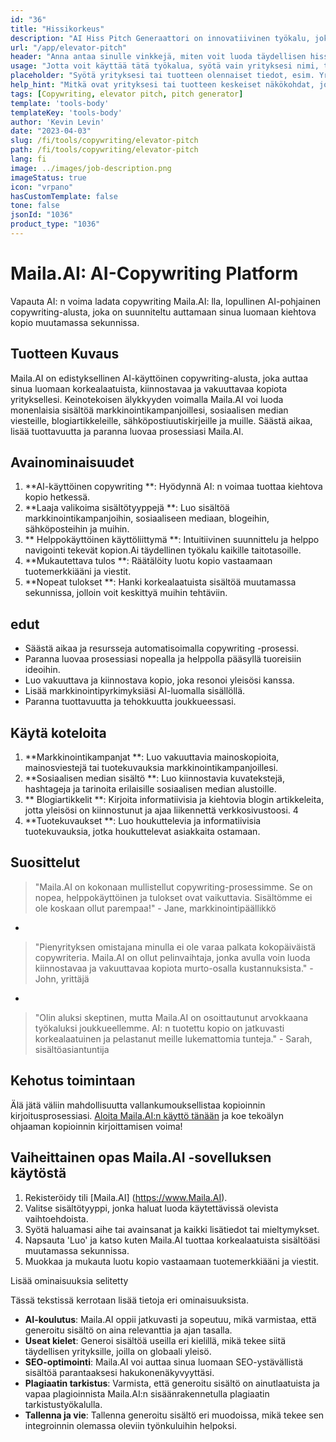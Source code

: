 ```yaml
---
id: "36"
title: "Hissikorkeus"
description: "AI Hiss Pitch Generaattori on innovatiivinen työkalu, joka käyttää keinotekoista älykkyyttä luomaan vakuuttavia ja kiehtovia hissipaikkoja yrityksellesi, tuotellesi tai palveluksellesi.  Vaikuttavat potentiaaliset asiakkaat tai sijoittajat tiivis ja kiinnostava sävelkorkeus, joka korostaa tarjouksesi keskeisiä näkökohtia, mikä erottuu kilpailusta."
url: "/app/elevator-pitch"
header: "Anna antaa sinulle vinkkejä, miten voit luoda täydellisen hissipuheen yrityksellesi tai tuotteellesi."
usage: "Jotta voit käyttää tätä työkalua, syötä vain yrityksesi nimi, tärkeimmät ominaisuudet ja kohdeyleisö. Tämä tekoälygeneraattori luo sitten hyvin laaditun, tiiviin ja vakuuttavan esittelyn, joka korostaa yrityksesi tai tuotteesi ainutlaatuisia myyntipisteitä."
placeholder: "Syötä yrityksesi tai tuotteen olennaiset tiedot, esim. Yrityksen nimi, keskeiset ominaisuudet, kohdeyleisöt jne."
help_hint: "Mitkä ovat yrityksesi tai tuotteen keskeiset näkökohdat, joihin haluat keskittyä?  Syötä joitain näihin näkökohtiin liittyviä avainsanoja, ja AI luo houkuttelevan hissin sävelkorkeuden panoksesi perusteella."
tags: [Copywriting, elevator pitch, pitch generator]
template: 'tools-body'
templateKey: 'tools-body'
author: 'Kevin Levin'
date: "2023-04-03"
slug: /fi/tools/copywriting/elevator-pitch
path: /fi/tools/copywriting/elevator-pitch
lang: fi
image: ../images/job-description.png
imageStatus: true
icon: "vrpano"
hasCustomTemplate: false
tone: false
jsonId: "1036"
product_type: "1036"
---
```

# Maila.AI: AI-Copywriting Platform

Vapauta AI: n voima ladata copywriting Maila.AI: lla, lopullinen AI-pohjainen copywriting-alusta, joka on suunniteltu auttamaan sinua luomaan kiehtova kopio muutamassa sekunnissa.

## Tuotteen Kuvaus

Maila.AI on edistyksellinen AI-käyttöinen copywriting-alusta, joka auttaa sinua luomaan korkealaatuista, kiinnostavaa ja vakuuttavaa kopiota yrityksellesi.  Keinotekoisen älykkyyden voimalla Maila.AI voi luoda monenlaisia ​​sisältöä markkinointikampanjoillesi, sosiaalisen median viesteille, blogiartikkeleille, sähköpostiuutiskirjeille ja muille.  Säästä aikaa, lisää tuottavuutta ja paranna luovaa prosessiasi Maila.AI.

## Avainominaisuudet

1. **AI-käyttöinen copywriting **: Hyödynnä AI: n voimaa tuottaa kiehtova kopio hetkessä.
 2. **Laaja valikoima sisältötyyppejä **: Luo sisältöä markkinointikampanjoihin, sosiaaliseen mediaan, blogeihin, sähköposteihin ja muihin.
 3. ** Helppokäyttöinen käyttöliittymä **: Intuitiivinen suunnittelu ja helppo navigointi tekevät kopion.Ai täydellinen työkalu kaikille taitotasoille.
 4. **Mukautettava tulos **: Räätälöity luotu kopio vastaamaan tuotemerkkiääni ja viestit.
 5. **Nopeat tulokset **: Hanki korkealaatuista sisältöä muutamassa sekunnissa, jolloin voit keskittyä muihin tehtäviin.

## edut

- Säästä aikaa ja resursseja automatisoimalla copywriting -prosessi.
 - Paranna luovaa prosessiasi nopealla ja helppolla pääsyllä tuoreisiin ideoihin.
 - Luo vakuuttava ja kiinnostava kopio, joka resonoi yleisösi kanssa.
 - Lisää markkinointipyrkimyksiäsi AI-luomalla sisällöllä.
 - Paranna tuottavuutta ja tehokkuutta joukkueessasi.

## Käytä koteloita

1. **Markkinointikampanjat **: Luo vakuuttavia mainoskopioita, mainosviestejä tai tuotekuvauksia markkinointikampanjoillesi.
 2. **Sosiaalisen median sisältö **: Luo kiinnostavia kuvatekstejä, hashtageja ja tarinoita erilaisille sosiaalisen median alustoille.
 3. ** Blogiartikkelit **: Kirjoita informatiivisia ja kiehtovia blogin artikkeleita, jotta yleisösi on kiinnostunut ja ajaa liikennettä verkkosivustoosi.
 4
 5. **Tuotekuvaukset **: Luo houkuttelevia ja informatiivisia tuotekuvauksia, jotka houkuttelevat asiakkaita ostamaan.

## Suosittelut

> "Maila.AI on kokonaan mullistellut copywriting-prosessimme. Se on nopea, helppokäyttöinen ja tulokset ovat vaikuttavia. Sisältömme ei ole koskaan ollut parempaa!"  - Jane, markkinointipäällikkö
 -
 > "Pienyrityksen omistajana minulla ei ole varaa palkata kokopäiväistä copywriteria. Maila.AI on ollut pelinvaihtaja, jonka avulla voin luoda kiinnostavaa ja vakuuttavaa kopiota murto-osalla kustannuksista."  - John, yrittäjä
 -
 > "Olin aluksi skeptinen, mutta Maila.AI on osoittautunut arvokkaana työkaluksi joukkueellemme. AI: n tuotettu kopio on jatkuvasti korkealaatuinen ja pelastanut meille lukemattomia tunteja."  - Sarah, sisältöasiantuntija

## Kehotus toimintaan

Älä jätä väliin mahdollisuutta vallankumouksellistaa kopioinnin kirjoitusprosessiasi. [Aloita Maila.AI:n käyttö tänään](https://www.Maila.AI) ja koe tekoälyn ohjaaman kopioinnin kirjoittamisen voima!

## Vaiheittainen opas Maila.AI -sovelluksen käytöstä

1. Rekisteröidy tili [Maila.AI] (https://www.Maila.AI).
 2. Valitse sisältötyyppi, jonka haluat luoda käytettävissä olevista vaihtoehdoista.
 3. Syötä haluamasi aihe tai avainsanat ja kaikki lisätiedot tai mieltymykset.
 4. Napsauta 'Luo' ja katso kuten Maila.AI tuottaa korkealaatuista sisältöäsi muutamassa sekunnissa.
 5. Muokkaa ja mukauta luotu kopio vastaamaan tuotemerkkiääni ja viestit.

Lisää ominaisuuksia selitetty

Tässä tekstissä kerrotaan lisää tietoja eri ominaisuuksista.

- **AI-koulutus**: Maila.AI oppii jatkuvasti ja sopeutuu, mikä varmistaa, että generoitu sisältö on aina relevanttia ja ajan tasalla.
- **Useat kielet**: Generoi sisältöä useilla eri kielillä, mikä tekee siitä täydellisen yrityksille, joilla on globaali yleisö.
- **SEO-optimointi**: Maila.AI voi auttaa sinua luomaan SEO-ystävällistä sisältöä parantaaksesi hakukonenäkyvyyttäsi.
- **Plagiaatin tarkistus**: Varmista, että generoitu sisältö on ainutlaatuista ja vapaa plagioinnista Maila.AI:n sisäänrakennetulla plagiaatin tarkistustyökalulla.
- **Tallenna ja vie**: Tallenna generoitu sisältö eri muodoissa, mikä tekee sen integroinnin olemassa oleviin työnkuluihin helpoksi.
